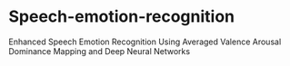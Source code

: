 # Speech-emotion-recognition
Enhanced Speech Emotion Recognition Using Averaged Valence Arousal Dominance Mapping and Deep Neural Networks
